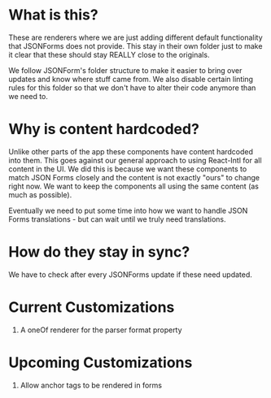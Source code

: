 # What is this?

These are renderers where we are just adding different default functionality that JSONForms does not provide. This stay in their own folder just to make it clear that these should stay REALLY close to the originals.

We follow JSONForm's folder structure to make it easier to bring over updates and know where stuff came from. We also disable certain linting rules for this folder so that we don't have to alter their code anymore than we need to.

# Why is content hardcoded?

Unlike other parts of the app these components have content hardcoded into them. This goes against our general approach to using React-Intl for all content in the UI. We did this is because we want these components to match JSON Forms closely and the content is not exactly "ours" to change right now. We want to keep the components all using the same content (as much as possible).

Eventually we need to put some time into how we want to handle JSON Forms translations - but can wait until we truly need translations.

# How do they stay in sync?

We have to check after every JSONForms update if these need updated.

# Current Customizations

1. A oneOf renderer for the parser format property

# Upcoming Customizations

1. Allow anchor tags to be rendered in forms
